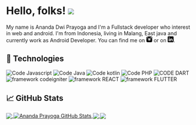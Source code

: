 <!--![Header](https://raw.githubusercontent.com/AnandaDwiprayoga/AnandaDwiPrayoga/master/Ananda%20dwi%20Prayoga.png "Header") -->

# Hello, folks! <img src="https://raw.githubusercontent.com/MartinHeinz/MartinHeinz/master/wave.gif" width="30px">

My name is Ananda Dwi Prayoga and I'm a Fullstack developer who interest in web and android. I'm from Indonesia, living in Malang, East java and currently work as Android Developer. You can find me on [![Instagrgam][1.2]][1] or on [![LinkedIn][3.2]][3].



## 🔧 Technologies
![Code Javascript](https://img.shields.io/badge/Code-Javascript-blue.svg?style=for-the-badge)
![Code Java](https://img.shields.io/badge/Code-Java-blue.svg?style=for-the-badge)
![Code kotlin](https://img.shields.io/badge/Code-kotlin-blue.svg?style=for-the-badge)
![Code PHP](https://img.shields.io/badge/Code-PHP-blue.svg?style=for-the-badge)
![CODE DART](https://img.shields.io/badge/CODE-DART-blue.svg?style=for-the-badge)
<br/>
![framework codeigniter](https://img.shields.io/badge/framework-codeigniter-FF69A4.svg?style=for-the-badge)
![framework REACT](https://img.shields.io/badge/framework-REACT-FF69A4.svg?style=for-the-badge)
![framework FLUTTER](https://img.shields.io/badge/framework-FLUTTER-FF69A4.svg?style=for-the-badge)

## &#x1f4c8; GitHub Stats

<a href="https://github.com/AnandaDwiPrayoga/AnandaDwiPrayoga">
  <img align="center" src="https://github-readme-stats.vercel.app/api/top-langs/?username=AnandaDwiPrayoga&hide=html,css&title_color=ffffff&text_color=c9cacc&icon_color=2bbc8a&bg_color=1d1f21" />
</a>
<a href="https://github.com/AnandaDwiPrayoga/AnandaDwiPrayoga">
  <img align="center" src="https://github-readme-stats.vercel.app/api?username=AnandaDwiPrayoga&show_icons=true&line_height=27&count_private=true&title_color=ffffff&text_color=c9cacc&icon_color=2bbc8a&bg_color=1d1f21" alt="Ananda Prayoga GitHub Stats" />
</a>

<a href="https://github.com/AnandaDwiprayoga/SewaLapanganFutsal-Android-kotlin">
  <img align="center" src="https://github-readme-stats.vercel.app/api/pin/?username=AnandaDwiPrayoga&repo=SewaLapanganFutsal-Android-kotlin&title_color=ffffff&text_color=c9cacc&icon_color=2bbc8a&bg_color=1d1f21" />
</a>


<a href="https://github.com/AnandaDwiprayoga/flutter-stayhome-ui">
  <img align="center" src="https://github-readme-stats.vercel.app/api/pin/?username=AnandaDwiPrayoga&repo=flutter-stayhome-ui&title_color=ffffff&text_color=c9cacc&icon_color=2bbc8a&bg_color=1d1f21" />
</a>    


[2.1]: http://i.imgur.com/0o48UoR.png (github icon with padding)

<!-- icons without padding -->

[1.2]: https://raw.githubusercontent.com/AnandaDwiprayoga/AnandaDwiPrayoga/master/instagram%20(1).png (instagram icon without padding)
[2.2]: http://i.imgur.com/9I6NRUm.png (github icon without padding)
[3.2]: https://raw.githubusercontent.com/AnandaDwiprayoga/AnandaDwiPrayoga/master/linkedin-3-16.png (LinkedIn icon without padding)


<!-- links to your social media accounts -->

[1]: https://www.instagram.com/anandadp4/
[2]: https://github.com/AnandaDwiPrayoga
[3]: https://www.linkedin.com/in/ananda-dwi-prayoga-a07131198/
